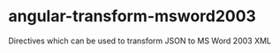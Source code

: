 angular-transform-msword2003
============================

Directives which can be used  to transform JSON to MS Word 2003 XML
